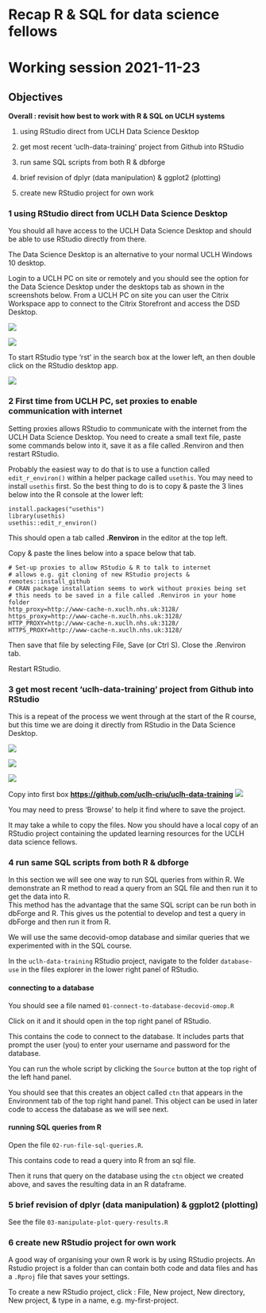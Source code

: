 Recap R & SQL for data science fellows
================

# Working session 2021-11-23

## Objectives

**Overall : revisit how best to work with R & SQL on UCLH systems**

1.  using RStudio direct from UCLH Data Science Desktop

2.  get most recent ‘uclh-data-training’ project from Github into
    RStudio

3.  run same SQL scripts from both R & dbforge

4.  brief revision of dplyr (data manipulation) & ggplot2 (plotting)

5.  create new RStudio project for own work

### 1 using RStudio direct from UCLH Data Science Desktop

You should all have access to the UCLH Data Science Desktop and should
be able to use RStudio directly from there.

The Data Science Desktop is an alternative to your normal UCLH Windows
10 desktop.

Login to a UCLH PC on site or remotely and you should see the option for
the Data Science Desktop under the desktops tab as shown in the
screenshots below. From a UCLH PC on site you can user the Citrix
Workspace app to connect to the Citrix Storefront and access the DSD
Desktop.

![](../images/uclh-desktops.png)

![](../images/uclh-data-science-desktop.png)

To start RStudio type ‘rst’ in the search box at the lower left, an then
double click on the RStudio desktop app.

![](../images/uclh-data-science-desktop-rstudio.png)

### 2 First time from UCLH PC, set proxies to enable communication with internet

Setting proxies allows RStudio to communicate with the internet from the
UCLH Data Science Desktop. You need to create a small text file, paste
some commands below into it, save it as a file called .Renviron and then
restart RStudio.

Probably the easiest way to do that is to use a function called
`edit_r_environ()` within a helper package called `usethis`. You may
need to install `usethis` first. So the best thing to do is to copy &
paste the 3 lines below into the R console at the lower left:

    install.packages("usethis")
    library(usethis)
    usethis::edit_r_environ()

This should open a tab called **.Renviron** in the editor at the top
left.

Copy & paste the lines below into a space below that tab.

    # Set-up proxies to allow RStudio & R to talk to internet
    # allows e.g. git cloning of new RStudio projects & remotes::install_github
    # CRAN package installation seems to work without proxies being set
    # this needs to be saved in a file called .Renviron in your home folder
    http_proxy=http://www-cache-n.xuclh.nhs.uk:3128/
    https_proxy=http://www-cache-n.xuclh.nhs.uk:3128/
    HTTP_PROXY=http://www-cache-n.xuclh.nhs.uk:3128/
    HTTPS_PROXY=http://www-cache-n.xuclh.nhs.uk:3128/

Then save that file by selecting File, Save (or Ctrl S). Close the
.Renviron tab.

Restart RStudio.

### 3 get most recent ‘uclh-data-training’ project from Github into RStudio

This is a repeat of the process we went through at the start of the R
course, but this time we are doing it directly from RStudio in the Data
Science Desktop.

![](../images/00-01-new-project.png)

![](../images/00-02-from-version-control.png)

![](../images/00-03-from-git.png)

Copy into first box
**<https://github.com/uclh-criu/uclh-data-training>**
![](../images/00-04-git-url.png)

You may need to press ‘Browse’ to help it find where to save the
project.

It may take a while to copy the files. Now you should have a local copy
of an RStudio project containing the updated learning resources for the
UCLH data science fellows.

### 4 run same SQL scripts from both R & dbforge

In this section we will see one way to run SQL queries from within R. We
demonstrate an R method to read a query from an SQL file and then run it
to get the data into R.  
This method has the advantage that the same SQL script can be run both
in dbForge and R. This gives us the potential to develop and test a
query in dbForge and then run it from R.

We will use the same decovid-omop database and similar queries that we
experimented with in the SQL course.

In the `uclh-data-training` RStudio project, navigate to the folder
`database-use` in the files explorer in the lower right panel of
RStudio.

#### connecting to a database

You should see a file named `01-connect-to-database-decovid-omop.R`

Click on it and it should open in the top right panel of RStudio.

This contains the code to connect to the database. It includes parts
that prompt the user (you) to enter your username and password for the
database.

You can run the whole script by clicking the `Source` button at the top
right of the left hand panel.

You should see that this creates an object called `ctn` that appears in
the Environment tab of the top right hand panel. This object can be used
in later code to access the database as we will see next.

#### running SQL queries from R

Open the file `02-run-file-sql-queries.R`.

This contains code to read a query into R from an sql file.

Then it runs that query on the database using the `ctn` object we
created above, and saves the resulting data in an R dataframe.

### 5 brief revision of dplyr (data manipulation) & ggplot2 (plotting)

See the file `03-manipulate-plot-query-results.R`

### 6 create new RStudio project for own work

A good way of organising your own R work is by using RStudio projects.
An Rstudio project is a folder than can contain both code and data files
and has a `.Rproj` file that saves your settings.

To create a new RStudio project, click : File, New project, New
directory, New project, & type in a name, e.g. my-first-project.
